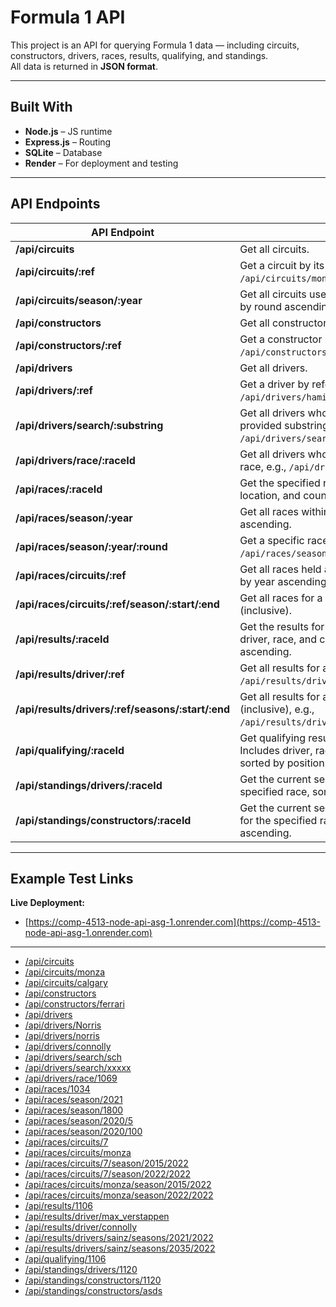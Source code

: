 # Formula 1 API

This project is an API for querying Formula 1 data — including circuits, constructors, drivers, races, results, qualifying, and standings.  
All data is returned in **JSON format**.

---

## Built With

- **Node.js** – JS runtime
- **Express.js** – Routing
- **SQLite** – Database
- **Render** – For deployment and testing

---

## API Endpoints

| **API Endpoint**                                  | **Description**                                                                                                                                  |
| ------------------------------------------------- | ------------------------------------------------------------------------------------------------------------------------------------------------ |
| **/api/circuits**                                 | Get all circuits.                                                                                                                                |
| **/api/circuits/:ref**                            | Get a circuit by its reference, e.g., `/api/circuits/monaco`.                                                                                    |
| **/api/circuits/season/:year**                    | Get all circuits used in a given season, ordered by round ascending.                                                                             |
| **/api/constructors**                             | Get all constructors.                                                                                                                            |
| **/api/constructors/:ref**                        | Get a constructor by its reference, e.g., `/api/constructors/mclaren`.                                                                           |
| **/api/drivers**                                  | Get all drivers.                                                                                                                                 |
| **/api/drivers/:ref**                             | Get a driver by reference, e.g., `/api/drivers/hamilton`.                                                                                        |
| **/api/drivers/search/:substring**                | Get all drivers whose surname begins with the provided substring (case-insensitive), e.g., `/api/drivers/search/sch`.                            |
| **/api/drivers/race/:raceId**                     | Get all drivers who participated in the specified race, e.g., `/api/drivers/race/1106`.                                                          |
| **/api/races/:raceId**                            | Get the specified race, including circuit name, location, and country (no foreign key IDs).                                                      |
| **/api/races/season/:year**                       | Get all races within a season, ordered by round ascending.                                                                                       |
| **/api/races/season/:year/:round**                | Get a specific race by season and round, e.g., `/api/races/season/2022/4`.                                                                       |
| **/api/races/circuits/:ref**                      | Get all races held at a given circuit ref, ordered by year ascending.                                                                |
| **/api/races/circuits/:ref/season/:start/:end**   | Get all races for a circuit between years (inclusive).                                                                                           |
| **/api/results/:raceId**                          | Get the results for the specified race. Includes driver, race, and constructor info. Sorted by grid ascending.                                   |
| **/api/results/driver/:ref**                      | Get all results for a given driver, e.g., `/api/results/driver/max_verstappen`.                                                                  |
| **/api/results/drivers/:ref/seasons/:start/:end** | Get all results for a driver between seasons (inclusive), e.g., `/api/results/drivers/sainz/seasons/2022/2022`.                                  |
| **/api/qualifying/:raceId**                       | Get qualifying results for a specified race. Includes driver, race, and constructor info; sorted by position ascending.                          |
| **/api/standings/drivers/:raceId**                | Get the current season driver standings for the specified race, sorted by position ascending.             |
| **/api/standings/constructors/:raceId**           | Get the current season constructor standings for the specified race, sorted by position ascending.    |

---

## Example Test Links

**Live Deployment:**

- [https://comp-4513-node-api-asg-1.onrender.com](https://comp-4513-node-api-asg-1.onrender.com)

---

- [/api/circuits](https://comp-4513-node-api-asg-1.onrender.com/api/circuits)
- [/api/circuits/monza](https://comp-4513-node-api-asg-1.onrender.com/api/circuits/monza)
- [/api/circuits/calgary](https://comp-4513-node-api-asg-1.onrender.com/api/circuits/calgary)
- [/api/constructors](https://comp-4513-node-api-asg-1.onrender.com/api/constructors)
- [/api/constructors/ferrari](https://comp-4513-node-api-asg-1.onrender.com/api/constructors/ferrari)
- [/api/drivers](https://comp-4513-node-api-asg-1.onrender.com/api/drivers)
- [/api/drivers/Norris](https://comp-4513-node-api-asg-1.onrender.com/api/drivers/Norris)
- [/api/drivers/norris](https://comp-4513-node-api-asg-1.onrender.com/api/drivers/norris)
- [/api/drivers/connolly](https://comp-4513-node-api-asg-1.onrender.com/api/drivers/connolly)
- [/api/drivers/search/sch](https://comp-4513-node-api-asg-1.onrender.com/api/drivers/search/sch)
- [/api/drivers/search/xxxxx](https://comp-4513-node-api-asg-1.onrender.com/api/drivers/search/xxxxx)
- [/api/drivers/race/1069](https://comp-4513-node-api-asg-1.onrender.com/api/drivers/race/1069)
- [/api/races/1034](https://comp-4513-node-api-asg-1.onrender.com/api/races/1034)
- [/api/races/season/2021](https://comp-4513-node-api-asg-1.onrender.com/api/races/season/2021)
- [/api/races/season/1800](https://comp-4513-node-api-asg-1.onrender.com/api/races/season/1800)
- [/api/races/season/2020/5](https://comp-4513-node-api-asg-1.onrender.com/api/races/season/2020/5)
- [/api/races/season/2020/100](https://comp-4513-node-api-asg-1.onrender.com/api/races/season/2020/100)
- [/api/races/circuits/7](https://comp-4513-node-api-asg-1.onrender.com/api/races/circuits/7)
- [/api/races/circuits/monza](https://comp-4513-node-api-asg-1.onrender.com/api/races/circuits/monza)
- [/api/races/circuits/7/season/2015/2022](https://comp-4513-node-api-asg-1.onrender.com/api/races/circuits/7/season/2015/2022)
- [/api/races/circuits/7/season/2022/2022](https://comp-4513-node-api-asg-1.onrender.com/api/races/circuits/7/season/2022/2022)
- [/api/races/circuits/monza/season/2015/2022](https://comp-4513-node-api-asg-1.onrender.com/api/races/circuits/monza/season/2015/2022)
- [/api/races/circuits/monza/season/2022/2022](https://comp-4513-node-api-asg-1.onrender.com/api/races/circuits/monza/season/2022/2022)
- [/api/results/1106](https://comp-4513-node-api-asg-1.onrender.com/api/results/1106)
- [/api/results/driver/max_verstappen](https://comp-4513-node-api-asg-1.onrender.com/api/results/driver/max_verstappen)
- [/api/results/driver/connolly](https://comp-4513-node-api-asg-1.onrender.com/api/results/driver/connolly)
- [/api/results/drivers/sainz/seasons/2021/2022](https://comp-4513-node-api-asg-1.onrender.com/api/results/drivers/sainz/seasons/2021/2022)
- [/api/results/drivers/sainz/seasons/2035/2022](https://comp-4513-node-api-asg-1.onrender.com/api/results/drivers/sainz/seasons/2035/2022)
- [/api/qualifying/1106](https://comp-4513-node-api-asg-1.onrender.com/api/qualifying/1106)
- [/api/standings/drivers/1120](https://comp-4513-node-api-asg-1.onrender.com/api/standings/drivers/1120)
- [/api/standings/constructors/1120](https://comp-4513-node-api-asg-1.onrender.com/api/standings/constructors/1120)
- [/api/standings/constructors/asds](https://comp-4513-node-api-asg-1.onrender.com/api/standings/constructors/asds)
